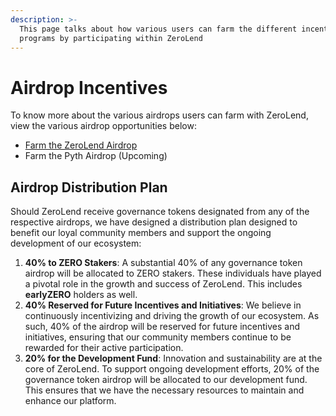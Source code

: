 ```yaml
---
description: >-
  This page talks about how various users can farm the different incentive
  programs by participating within ZeroLend
---
```


# Airdrop Incentives

To know more about the various airdrops users can farm with ZeroLend, view the various airdrop opportunities below:

* [Farm the ZeroLend Airdrop](engagement-for-potential-incentives.md)
* Farm the Pyth Airdrop (Upcoming)

## **Airdrop Distribution Plan**

Should ZeroLend receive governance tokens designated from any of the respective airdrops, we have designed a distribution plan designed to benefit our loyal community members and support the ongoing development of our ecosystem:

1. **40% to ZERO Stakers**: A substantial 40% of any governance token airdrop will be allocated to ZERO stakers. These individuals have played a pivotal role in the growth and success of ZeroLend. This includes **earlyZERO** holders as well.
2. **40% Reserved for Future Incentives and Initiatives**: We believe in continuously incentivizing and driving the growth of our ecosystem. As such, 40% of the airdrop will be reserved for future incentives and initiatives, ensuring that our community members continue to be rewarded for their active participation.
3. **20% for the Development Fund**: Innovation and sustainability are at the core of ZeroLend. To support ongoing development efforts, 20% of the governance token airdrop will be allocated to our development fund. This ensures that we have the necessary resources to maintain and enhance our platform.
